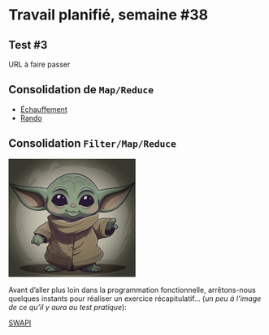 # Travail planifié, semaine #38
## Test #3
URL à faire passer

## Consolidation de `Map/Reduce`
- [Échauffement](../exos/market-is-back/)
- [Rando](../exos/rando/)

## Consolidation `Filter/Map/Reduce`
![Alt text](yoda.png)

Avant d’aller plus loin dans la programmation fonctionnelle, arrêtons-nous quelques instants pour réaliser un exercice récapitulatif... (*un peu à l’image de ce qu’il y aura au test pratique*):

[SWAPI](../exos/swapi/)